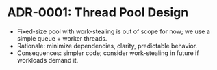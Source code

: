 
# ADR-0001: Thread Pool Design
- Fixed-size pool with work-stealing is out of scope for now; we use a simple queue + worker threads.
- Rationale: minimize dependencies, clarity, predictable behavior.
- Consequences: simpler code; consider work-stealing in future if workloads demand it.
